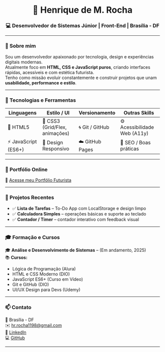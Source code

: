<!-- 🌌 Portfólio Futurista - README Profissional de Henrique de M. Rocha -->

<h1 align="center">🚀 Henrique de M. Rocha</h1>
<h3 align="center">💻 Desenvolvedor de Sistemas Júnior | Front-End | Brasília - DF</h3>

---

### 👋 Sobre mim
Sou um desenvolvedor apaixonado por tecnologia, design e experiências digitais modernas.  
Atualmente foco em **HTML, CSS e JavaScript puros**, criando interfaces rápidas, acessíveis e com estética futurista.  
Tenho como missão evoluir constantemente e construir projetos que unam **usabilidade, performance e estilo**.

---

### 🧠 Tecnologias e Ferramentas
<div align="center">

| Linguagens | Estilo / UI | Versionamento | Outras Skills |
|-------------|--------------|----------------|----------------|
| 🧩 HTML5 | 🎨 CSS3 (Grid/Flex, animações) | 🌀 Git / GitHub | ⚙️ Acessibilidade Web (A11y) |
| ⚡ JavaScript (ES6+) | 🌈 Design Responsivo | ☁️ GitHub Pages | 🧭 SEO / Boas práticas |

</div>

---

### 🌌 Portfólio Online
🔗 [Acesse meu Portfólio Futurista](https://hrrocha1198.github.io/Projetos-Portfolio/)

---

### 🧩 Projetos Recentes
- ✅ **Lista de Tarefas** – To-Do App com LocalStorage e design limpo  
- ✅ **Calculadora Simples** – operações básicas e suporte ao teclado  
- ✅ **Contador / Timer** – contador interativo com feedback visual  

---

### 🎓 Formação e Cursos
🎓 **Análise e Desenvolvimento de Sistemas** – (Em andamento, 2025)  
📚 **Cursos:**  
- Lógica de Programação (Alura)  
- HTML e CSS Moderno (DIO)  
- JavaScript ES6+ (Curso em Vídeo)  
- Git e GitHub (DIO)  
- UI/UX Design para Devs (Udemy)

---

### 📫 Contato
📍 Brasília - DF  
✉️ [hr.rocha1198@gmail.com](mailto:hr.rocha1198@gmail.com)  
🔗 [LinkedIn](https://www.linkedin.com/in/henrique-rocha-926830244/)  
💻 [GitHub](https://github.com/hrrocha1198)

---


